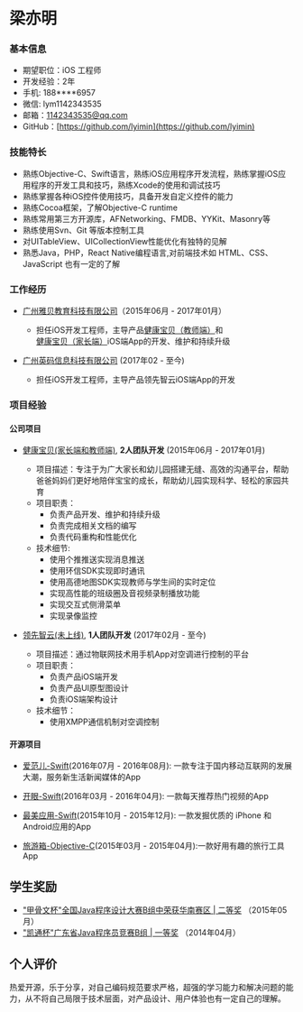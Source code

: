 # 梁亦明


### 基本信息


- 期望职位：iOS 工程师 
- 开发经验：2年
- 手机: 188****6957
- 微信: lym1142343535
- 邮箱：1142343535@qq.com
- GitHub：[https://github.com/lyimin](https://github.com/lyimin)

### 技能特长


- 熟练Objective-C、Swift语言，熟练iOS应用程序开发流程，熟练掌握iOS应用程序的开发工具和技巧，熟练Xcode的使用和调试技巧
- 熟练掌握各种iOS控件使用技巧，具备开发自定义控件的能力
- 熟练Cocoa框架，了解Objective-C runtime
- 熟练常用第三方开源库，AFNetworking、FMDB、YYKit、Masonry等
- 熟练使用Svn、Git 等版本控制工具
- 对UITableView、UICollectionView性能优化有独特的见解
- 熟悉Java，PHP，React Native编程语言,对前端技术如 HTML、CSS、JavaScript 也有一定的了解

### 工作经历


- [广州雅贝教育科技有限公司](www.gzybkj.com)（2015年06月 - 2017年01月）

  - 担任iOS开发工程师，主导产品[健康宝贝（教师端）](https://itunes.apple.com/cn/app/jian-kang-bao-bei-jiao-shi/id1028934935?mt=8)和[健康宝贝（家长端）](https://itunes.apple.com/cn/app/jian-kang-bao-bei-jia-zhang/id1014583705?mt=8)iOS端App的开发、维护和持续升级

- [广州英码信息科技有限公司](http://www.ema-tech.com/) (2017年02 - 至今)
  - 担任iOS开发工程师，主导产品领先智云iOS端App的开发
  
### 项目经验

#### 公司项目

- [健康宝贝(家长端和教师端)](http://www.gzybkj.com/), **2人团队开发** (2015年06月 - 2017年01月)

    - 项目描述：专注于为广大家长和幼儿园搭建无缝、高效的沟通平台，帮助爸爸妈妈们更好地陪伴宝宝的成长，帮助幼儿园实现科学、轻松的家园共育
    - 项目职责：
      - 负责产品开发、维护和持续升级
      - 负责完成相关文档的编写
      - 负责代码重构和性能优化
    - 技术细节:
      - 使用个推推送实现消息推送
      - 使用环信SDK实现即时通讯
      - 使用高德地图SDK实现教师与学生间的实时定位
      - 实现高性能的班级圈及音视频录制播放功能
      - 实现交互式侧滑菜单
      - 实现录像监控
      
- [领先智云(未上线)](http://www.ema-tech.com/), **1人团队开发** (2017年02月 - 至今)

  - 项目描述：通过物联网技术用手机App对空调进行控制的平台
  - 项目职责：
    - 负责产品iOS端开发
    - 负责产品UI原型图设计
    - 负责iOS端架构设计 
  - 技术细节：
    - 使用XMPP通信机制对空调控制
      
#### 开源项目

- [爱范儿-Swift](https://github.com/iCodeForever/ifanr)(2016年07月 - 2016年08月): 一款专注于国内移动互联网的发展大潮，服务新生活新闻媒体的App

- [开眼-Swift](https://github.com/lyimin/EyepetizerApp)(2016年03月 - 2016年04月): 一款每天推荐热门视频的App

- [最美应用-Swift](https://github.com/lyimin/beautifulApp)(2015年10月 - 2015年12月): 一款发掘优质的 iPhone 和 Android应用的App

- [旅游箱-Objective-C](https://github.com/lyimin/TourApp)(2015年03月 - 2015年04月):一款好用有趣的旅行工具App


## 学生奖励


- ["甲骨文杯"全国Java程序设计大赛B组中荣获华南赛区 | 二等奖](http://www.jingkao.net/cert/jingkaocertificates/view?certId=ek2AdjG2AycfTtwK49X) （2015年05月）
- ["凯通杯"广东省Java程序员竞赛B组 | 一等奖](http://www.jingkao.net/cert/jingkaocertificates/view?certId=AC112A0185C4337C1459D4DE0438A043) （2014年04月）

## 个人评价


热爱开源，乐于分享，对自己编码规范要求严格，超强的学习能力和解决问题的能力，从不将自己局限于技术层面，对产品设计、用户体验也有一定自己的理解。
      
